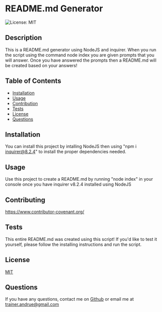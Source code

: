 
  # README.md Generator

  ![License: MIT](https://img.shields.io/badge/License-MIT-yellow.svg)

  ## Description
  This is a README.md generator using NodeJS and inquirer. When you run the script using the command node index you are given prompts that you will answer. Once you have answered the prompts then a README.md will be created based on your answers!

  ## Table of Contents
  - [Installation](#installation)
  - [Usage](#usage)
  - [Contribution](#contribution)
  - [Tests](#tests)
  - [License](#license)
  - [Questions](#questions)

  ## Installation
  You can install this project by intalling NodeJS then using "npm i inquirer@8.2.4" to install the proper dependencies needed. 

  ## Usage
  Use this project to create a README.md by running "node index" in your console once you have inquirer v8.2.4 installed using NodeJS

  ## Contributing
  https://www.contributor-covenant.org/

  ## Tests
  This entire README.md was created using this script! If you'd like to test it yourself, please follow the installing instructions and run the script.

 ## License
 [MIT](https://opensource.org/licenses/MIT)

  ## Questions
  If you have any questions, contact me on [Github](https://github.com/AndrueGage/) or email me at trainer.andrue@gmail.com
